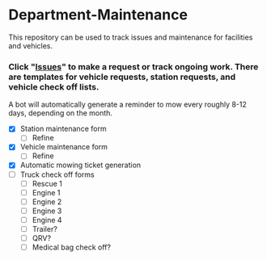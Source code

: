 # Department-Maintenance

This repository can be used to track issues and maintenance for facilities and vehicles. 

### Click "[Issues](https://github.com/Mud-Tavern-Fire-Rescue/Department-Maintenance/issues)" to make a request or track ongoing work. There are templates for vehicle requests, station requests, and vehicle check off lists. 

A bot will automatically generate a reminder to mow every roughly 8-12 days, depending on the month. 



- [x] Station maintenance form
    - [ ] Refine
- [x] Vehicle maintenance form
    - [ ] Refine
- [x] Automatic mowing ticket generation
- [ ] Truck check off forms
    - [ ] Rescue 1
    - [ ] Engine 1
    - [ ] Engine 2
    - [ ] Engine 3
    - [ ] Engine 4
    - [ ] Trailer?
    - [ ] QRV?
    - [ ] Medical bag check off?
